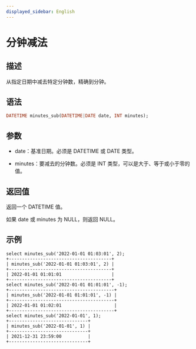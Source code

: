 ```yaml
---
displayed_sidebar: English
---
```


# 分钟减法

## 描述

从指定日期中减去特定分钟数，精确到分钟。

## 语法

```Haskell
DATETIME minutes_sub(DATETIME|DATE date, INT minutes);
```

## 参数

- date：基准日期。必须是 DATETIME 或 DATE 类型。

- minutes：要减去的分钟数。必须是 INT 类型，可以是大于、等于或小于零的值。

## 返回值

返回一个 DATETIME 值。

如果 date 或 minutes 为 NULL，则返回 NULL。

## 示例

```Plain
select minutes_sub('2022-01-01 01:03:01', 2);
+---------------------------------------+
| minutes_sub('2022-01-01 01:03:01', 2) |
+---------------------------------------+
| 2022-01-01 01:01:01                   |
+---------------------------------------+
select minutes_sub('2022-01-01 01:01:01', -1);
+----------------------------------------+
| minutes_sub('2022-01-01 01:01:01', -1) |
+----------------------------------------+
| 2022-01-01 01:02:01                    |
+----------------------------------------+
select minutes_sub('2022-01-01', 1);
+------------------------------+
| minutes_sub('2022-01-01', 1) |
+------------------------------+
| 2021-12-31 23:59:00          |
+------------------------------+
```
